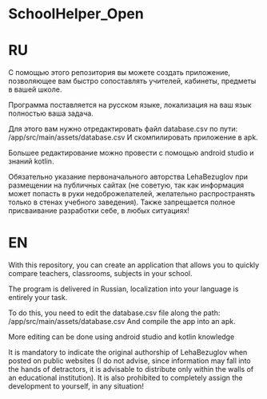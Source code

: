 # SchoolHelper_Open

# RU
С помощью этого репозитория вы можете создать приложение, позволяющее вам быстро сопоставлять учителей, кабинеты, предметы в вашей школе. 

Программа поставляется на русском языке, локализация на ваш язык полностью ваша задача.

Для этого вам нужно отредактировать файл database.csv по пути:
/app/src/main/assets/database.csv
И скомпилировать приложение в apk.

Большее редактирование можно провести с помощью android studio и знаний kotlin.

Обязательно указание первоначального авторства LehaBezuglov при размещении на публичных сайтах
(не советую, так как информация может попасть в руки недоброжелателей, желательно распространять
только в стенах учебного заведения). 
Также запрещается полное присваивание разработки себе, в любых ситуациях!

# EN
With this repository, you can create an application that allows you to quickly compare teachers, classrooms, subjects in your school.

The program is delivered in Russian, localization into your language is entirely your task.

To do this, you need to edit the database.csv file along the path:
/app/src/main/assets/database.csv
And compile the app into an apk.

More editing can be done using android studio and kotlin knowledge

It is mandatory to indicate the original authorship of LehaBezuglov when posted on public websites 
(I do not advise, since information may fall into the hands of detractors, it is advisable to distribute
only within the walls of an educational institution).
It is also prohibited to completely assign the development to yourself, in any situation!
